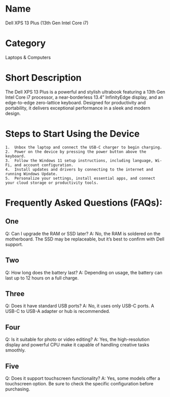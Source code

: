 # Name
Dell XPS 13 Plus (13th Gen Intel Core i7)

# Category
Laptops & Computers

# Short Description
The Dell XPS 13 Plus is a powerful and stylish ultrabook featuring a 13th Gen Intel Core i7 processor, a near-borderless 13.4” InfinityEdge display, and an edge-to-edge zero-lattice keyboard. Designed for productivity and portability, it delivers exceptional performance in a sleek and modern design.

# Steps to Start Using the Device
	1.	Unbox the laptop and connect the USB-C charger to begin charging.
	2.	Power on the device by pressing the power button above the keyboard.
	3.	Follow the Windows 11 setup instructions, including language, Wi-Fi, and account configuration.
	4.	Install updates and drivers by connecting to the internet and running Windows Update.
	5.	Personalize your settings, install essential apps, and connect your cloud storage or productivity tools.

# Frequently Asked Questions (FAQs):
## One
Q: Can I upgrade the RAM or SSD later?
A: No, the RAM is soldered on the motherboard. The SSD may be replaceable, but it’s best to confirm with Dell support.

## Two
Q: How long does the battery last?
A: Depending on usage, the battery can last up to 12 hours on a full charge.

## Three
Q: Does it have standard USB ports?
A: No, it uses only USB-C ports. A USB-C to USB-A adapter or hub is recommended.

## Four
Q: Is it suitable for photo or video editing?
A: Yes, the high-resolution display and powerful CPU make it capable of handling creative tasks smoothly.

## Five
Q: Does it support touchscreen functionality?
A: Yes, some models offer a touchscreen option. Be sure to check the specific configuration before purchasing.
